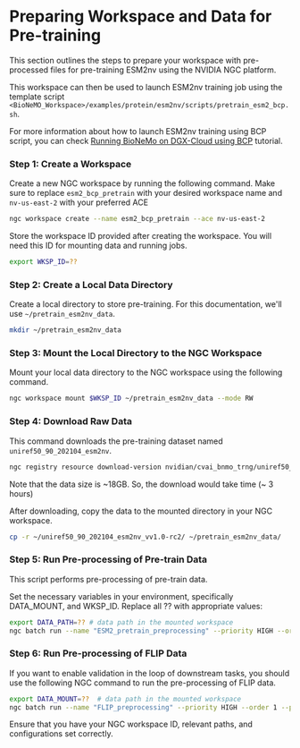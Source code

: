 
# Preparing Workspace and Data for Pre-training

This section outlines the steps to prepare your workspace with pre-processed files for pre-training ESM2nv using the NVIDIA NGC platform. 

This workspace can then be used to launch ESM2nv training job using the template script `<BioNeMO_Workspace>/examples/protein/esm2nv/scripts/pretrain_esm2_bcp.sh`. 

For more information about how to launch ESM2nv training using BCP script, you can check [Running BioNeMo on DGX-Cloud using BCP](./bcp-specific-commands-fw.md) tutorial.

### Step 1: Create a Workspace
Create a new NGC workspace by running the following command. Make sure to replace `esm2_bcp_pretrain` with your desired workspace name and `nv-us-east-2` with your preferred ACE
```bash
ngc workspace create --name esm2_bcp_pretrain --ace nv-us-east-2
```

Store the workspace ID provided after creating the workspace. You will need this ID for mounting data and running jobs.

```bash
export WKSP_ID=??
```

### Step 2: Create a Local Data Directory
Create a local directory to store pre-training. For this documentation, we'll use `~/pretrain_esm2nv_data`.
```bash
mkdir ~/pretrain_esm2nv_data
```
### Step 3: Mount the Local Directory to the NGC Workspace
Mount your local data directory to the NGC workspace using the following command.
```bash
ngc workspace mount $WKSP_ID ~/pretrain_esm2nv_data --mode RW
```

### Step 4: Download Raw Data
This command downloads the pre-training dataset named `uniref50_90_202104_esm2nv`.
```bash
ngc registry resource download-version nvidian/cvai_bnmo_trng/uniref50_90_202104_esm2nv:v1.0-rc2 --dest ~/
```
Note that the data size is ~18GB. So, the download would take time (~ 3 hours)

After downloading, copy the data to the mounted directory in your NGC workspace.
```bash
cp -r ~/uniref50_90_202104_esm2nv_vv1.0-rc2/ ~/pretrain_esm2nv_data/
```

### Step 5: Run Pre-processing of Pre-train Data

This script performs pre-processing of pre-train data.

Set the necessary variables in your environment, specifically DATA_MOUNT, and WKSP_ID. Replace all ?? with appropriate values:

```bash
export DATA_PATH=?? # data path in the mounted workspace
ngc batch run --name "ESM2_pretrain_preprocessing" --priority HIGH --order 1 --preempt RUNONCE --min-timeslice 0s --total-runtime 172800s --ace nv-us-east-2 --instance dgxa100.80g.2.norm --commandline "cd /workspace/bionemo/examples/protein/esm2nv/ && python pretrain.py do_training=False ++model.data.val_size=??  ++model.data.test_size=?? ++model.data.uf50_datapath=/data/${DATA_PATH}/uniref50_train_filt.fasta  ++model.data.uf90_datapath=/data/${DATA_PATH}/ur90_ur50_sampler.fasta   ++model.data.cluster_mapping_tsv=/data/${DATA_PATH}/mapping.tsv  ++model.data.dataset_path=/data/${DATA_PATH}/uf50 ++model.data.uf90.uniref90_path=/data/${DATA_PATH}/uf90" --result /results --image ?? --org ?? --team ?? --workspace ${WKSP_ID}:/data:RW --label ml__bionemo
```

### Step 6: Run Pre-processing of FLIP Data
If you want to enable validation in the loop of downstream tasks, you should use the following NGC command to run the pre-processing of FLIP data. 

```bash
export DATA_MOUNT=??  # data path in the mounted workspace
ngc batch run --name "FLIP_preprocessing" --priority HIGH --order 1 --preempt RUNONCE --min-timeslice 0s --total-runtime 172800s --ace nv-us-east-2 --instance dgxa100.80g.2.norm --commandline "cd /workspace/bionemo/examples/protein/downstream && python downstream_flip.py do_training=False ++model.data.preprocessed_data_path=/data/${DATA_MOUNT}" --result /results --image ?? --org ?? --team ?? --workspace ${WKSP_ID}:/data:RW --label ml__bionemo
```
Ensure that you have your NGC workspace ID, relevant paths, and configurations set correctly.


